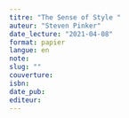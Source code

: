```yaml
---
titre: "The Sense of Style "
auteur: "Steven Pinker"
date_lecture: "2021-04-08"
format: papier
langue: en
note:
slug: ""
couverture: 
isbn: 
date_pub: 
editeur: 
---
```

